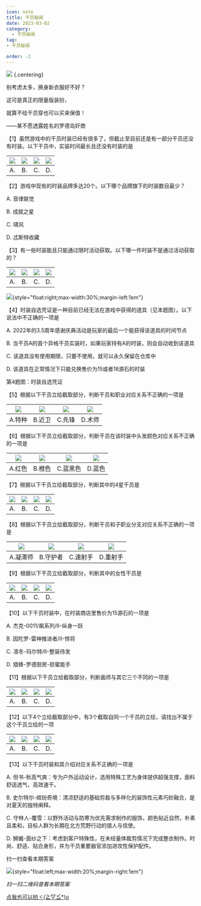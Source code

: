 ```yaml
---
icon: note
title: 干员秘闻
date: 2023-03-02
category:
  - 干员秘闻
tag:
- 干员秘闻

order: -2
---
```


![](./res/ope_sec/topic.webp) {.centering}

<!-- more -->

别考虑太多，换身新衣服好不好？

这可是真正的限量版装扮，

就算不给干员穿也可以买来保值！

——某不愿透露姓名的罗德岛奸商

【1】虽然游戏中的干员时装已经有很多了，但截止至目前还是有一部分干员还没有时装。以下干员中，实装时间最长且还没有时装的是

| ![](./res/ope_sec/q1_1.webp) | ![](./res/ope_sec/q1_2.webp) | ![](./res/ope_sec/q1_3.webp) | ![](./res/ope_sec/q1_4.webp) |
| :---: | :---: | :---: | :---: |
| A. | B. | C. | D. |

【2】游戏中现有的时装品牌多达20个。以下哪个品牌旗下的时装数目最少？

A. 音律联觉

B. 成就之星

C. 啸风

D. 忒斯特收藏

【3】有一些时装能且只能通过限时活动获取。以下哪一件时装不是通过活动获取的？

| ![](./res/ope_sec/q3_1.webp) | ![](./res/ope_sec/q3_2.webp) | ![](./res/ope_sec/q3_3.webp) | ![](./res/ope_sec/q3_4.webp) |
| :---: | :---: | :---: | :---: |
| A. | B. | C. | D. |

![](./res/ope_sec/q4.webp){style="float:right;max-width:30%;margin-left:1em"}

【4】时装自选凭证是一种目前已经无法在游戏中获得的道具（见本题图）。以下说法中不正确的一项是

A. 2022年的3.5周年感谢庆典活动是玩家的最后一个能获得该道具的时间节点

B. 当干员A的首个异格干员实装时，如果玩家持有A的时装，则会自动收到该道具

C. 该道具没有使用期限，只要不使用，就可以永久保留在仓库中

D. 该道具在正常情况下只能兑换售价为15或者18源石的时装

第4题图：时装自选凭证

【5】根据以下干员立绘截取部分，判断干员和职业对应关系不正确的一项是

| ![](./res/ope_sec/q5_1.webp) | ![](./res/ope_sec/q5_2.webp) | ![](./res/ope_sec/q5_3.webp) | ![](./res/ope_sec/q5_4.webp) |
| :---: | :---: | :---: | :---: |
| A.特种 | B.近卫 | C.先锋 | D.术师 |

【6】根据以下干员立绘截取部分，判断干员在该时装中头发颜色对应关系不正确的一项是

| ![](./res/ope_sec/q6_1.webp) | ![](./res/ope_sec/q6_2.webp) | ![](./res/ope_sec/q6_3.webp) | ![](./res/ope_sec/q6_4.webp) |
| :---: | :---: | :---: | :---: |
| A.红色 | B.橙色 | C.蓝黑色 | D.蓝色 |

【7】根据以下干员立绘截取部分，判断其中的4星干员是

| ![](./res/ope_sec/q7_1.webp) | ![](./res/ope_sec/q7_2.webp) | ![](./res/ope_sec/q7_3.webp) | ![](./res/ope_sec/q7_4.webp) |
| :---: | :---: | :---: | :---: |
| A. | B. | C. | D. |

【8】根据以下干员立绘截取部分，判断干员和子职业分支对应关系不正确的一项是

| ![](./res/ope_sec/q8_1.webp) | ![](./res/ope_sec/q8_2.webp) | ![](./res/ope_sec/q8_3.webp) | ![](./res/ope_sec/q8_4.webp) |
| :---: | :---: | :---: | :---: |
| A.凝滞师 | B.守护者 | C.速射手 | D.重射手 |

【9】根据以下干员立绘截取部分，判断其中的女性干员是

| ![](./res/ope_sec/q9_1.webp) | ![](./res/ope_sec/q9_2.webp) | ![](./res/ope_sec/q9_3.webp) | ![](./res/ope_sec/q9_4.webp) |
| :---: | :---: | :---: | :---: |
| A. | B. | C. | D. |

【10】以下干员时装中，在时装商店里售价为15源石的一项是

A. 杰克-0011/飙系列/II-纵身一跃

B. 因陀罗-雷神推进者/II-悍将

C. 凛冬-玛尔特/II-整装待发

D. 猎蜂-罗德厨房-掠蜜能手

【11】根据以下干员立绘截取部分，判断画师与其它三个不同的一项是

| ![](./res/ope_sec/q11_1.webp) | ![](./res/ope_sec/q11_2.webp) | ![](./res/ope_sec/q11_3.webp) | ![](./res/ope_sec/q11_4.webp) |
| :---: | :---: | :---: | :---: |
| A. | B. | C. | D. |

【12】以下4个立绘截取部分中，有3个截取自同一个干员的立绘，请找出不属于这个干员立绘的一项

| ![](./res/ope_sec/q12_1.webp) | ![](./res/ope_sec/q12_2.webp) | ![](./res/ope_sec/q12_3.webp) | ![](./res/ope_sec/q12_4.webp) |
| :---: | :---: | :---: | :---: |
| A. | B. | C. | D. |

【13】以下干员时装和其介绍对应关系不正确的一项是

A. 但书-秋高气爽：专为户外运动设计，选用特殊工艺为身体提供超强支撑，面料舒适透气，高效速干。

B. 史尔特尔-缤纷奇境：清凉舒适的基础剪裁与多样化的装饰性元素巧妙融合，是对夏天的独特阐释。

C. 守林人-覆雪：以野外活动与防寒为优先需求制作的服饰，颜色贴近自然，朴素且柔和，目标人群为长期在北方荒野行动的猎人与信使。

D. 狮蝎-面纱之下：考虑到客户特殊性，在未经量体裁剪情况下完成整衣制作。时尚、舒适、贴合身形，并为干员重要器官添加进攻性保护配件。

扫一扫查看本期答案

![](./res/ope_sec/answer.webp){style="float:left;max-width:20%;margin-right:1em"}

*扫一扫二维码查看本期答案*

[点我也可以哟ヾ(≧▽≦*)o](https://www.wjx.cn/vm/Ots5Yrk.aspx)<eod />

<ArticleAd />